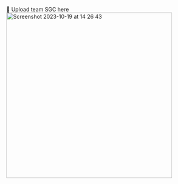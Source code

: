 🍋 Upload team SGC here
<img width="436" alt="Screenshot 2023-10-19 at 14 26 43" src="https://github.com/fac28/SGC/assets/59057287/9037cb64-7ee1-467c-99d8-520b51128eb4">
